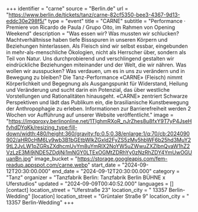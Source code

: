 +++
identifier = "carne"
source = "Berlin.de"
url = "https://www.berlin.de/tickets/tanz/carne-82cf5350-bee3-4367-9d13-eddc30e298f5/"
type = "event"
title = "CARNE"
subtitle = "Performance · Premiere von Ricardo de Paula / Grupo Oito, im Rahmen von Opening Weekend"
description = "Was essen wir? Was mussten wir schlucken? Machtverhältnisse haben tiefe Bissspuren in unseren Körpern und Beziehungen hinterlassen. Als Fleisch sind wir selbst essbar, eingebunden in mehr-als-menschliche Ökologien, nicht als Herrscher über, sondern als Teil von Natur. Uns durchprobierend und verschlingend gestalten wir eindrückliche Beziehungen miteinander und der Welt, die wir nähren. Was wollen wir ausspucken? Was verdauen, um es in uns zu verändern und in Bewegung zu bleiben? Die Tanz-Performance «CARNE» (Fleisch) nimmt Körperlichkeit und Begegnung als Ausgangspunkt für Widerstand, Heilung und Veränderung und sucht darin ein Potenzial, das über westliche Vorstellungen und Rationalitäten hinausgeht. «CARNE» zentriert Schwarze Perspektiven und lädt das Publikum ein, die brasilianische Kunstbewegung der Anthropophagie zu erleben. Informationen zur Barrierefreiheit werden 2 Wochen vor Aufführung auf unserer Website veröffentlicht."
image = "https://imgproxy.berlinonline.net/1TIghmRXoR_nJrZhes8u8fxY9T7yP4JseHfvhdDYqKk/resizing_type:fill-down/width:480/height:360/gravity:fp:0.5:0.38/enlarge:1/q:70/cb:2024090902/aHR0cHM6Ly9wb3B1bGEtbWlkZGxld2FyZS5zMy5hbWF6b25hd3MuY29tL2JvLW1pZGRsZXdhcmUvYm8uYmRlX2NoYW5uZWwuZXZlbnQvaW1hZ2VzLzE3Mi9iNDE5ZDdjNi1mNGY0LTExOGMtZDRhYy0zNzRhZDY4YmUwOGUuanBn.jpg"
image_bucket = "https://storage.googleapis.com/fem-readup.appspot.com/carne.webp"
start_date = "2024-09-12T20:30:00.000"
end_date = "2024-09-12T20:30:00.000"
category = "Tanz"
organizer = "Tanzfabrik Berlin: Tanzfabrik Berlin BÜHNE x Uferstudios"
updated = "2024-09-09T00:40:52.000"
languages = []
[contact]
location_street = "Uferstraße 23"
location_city = " 13357 Berlin-Wedding"
[location]
location_street = "Grüntaler Straße 9"
location_city = " 13357 Berlin-Wedding"
+++